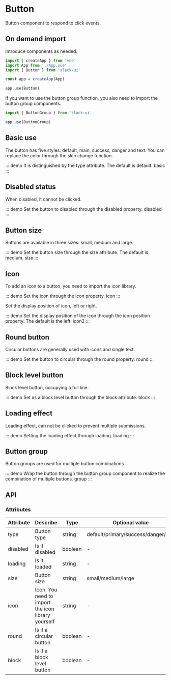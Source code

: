 # Button

Button component to respond to click events.

## On demand import

Introduce components as needed.

```js
import { createApp } from 'vue'
import App from './App.vue'
import { Button } from 'slack-ui'

const app = createApp(App)

app.use(Button)
```

If you want to use the button group function, you also need to import the button group components.

```js
import { ButtonGroup } from 'slack-ui'

app.use(ButtonGroup)
```

## Basic use

The button has five styles: default, main, success, danger and text. You can replace the color through the skin change function.

::: demo It is distinguished by the type attribute. The default is default.
basic
:::

## Disabled status

When disabled, it cannot be clicked.

::: demo Set the button to disabled through the disabled property.
disabled
:::

## Button size

Buttons are available in three sizes: small, medium and large.

::: demo Set the button size through the size attribute. The default is medium.
size
:::

## Icon

To add an icon to a button, you need to import the icon library.

::: demo Set the icon through the icon property.
icon
:::

Set the display position of icon, left or right.

::: demo Set the display position of the icon through the icon position property. The default is the left.
icon2
:::

## Round button

Circular buttons are generally used with icons and single text.

::: demo Set the button to circular through the round property.
round
:::

## Block level button

Block level button, occupying a full line.

::: demo Set as a block level button through the block attribute.
block
:::

## Loading effect

Loading effect, can not be clicked to prevent multiple submissions.

::: demo Setting the loading effect through loading.
loading
:::

## Button group

Button groups are used for multiple button combinations.

::: demo Wrap the button through the button group component to realize the combination of multiple buttons.
group
:::

## API

### Attributes

| Attribute | Describe | Type | Optional value | Default |
| ---- | --- | --- | ----- | ----- |
| type | Button type | string | default/primary/success/danger/text | default |
| disabled | Is it disabled | boolean | - | false |
| loading | Is it loaded | string | - | false |
| size | Button size | string | small/medium/large | medium |
| icon | Icon. You need to import the icon library yourself | string | - | - |
| round | Is it a circular button | boolean | - | false |
| block | Is it a block level button | boolean | - | false |

